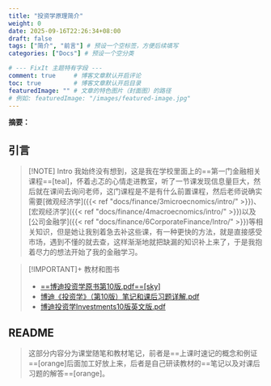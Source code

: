 ```yaml
---
title: "投资学原理简介"
weight: 0
date: 2025-09-16T22:26:34+08:00
draft: false
tags: ["简介", "前言"] # 预设一个空标签，方便后续填写
categories: ["Docs"] # 预设一个空分类

# --- FixIt 主题特有字段 ---
comment: true     # 博客文章默认开启评论
toc: true         # 博客文章默认开启目录
featuredImage: "" # 文章的特色图片（封面图）的路径
# 例如: featuredImage: "/images/featured-image.jpg"
---
```


**摘要：** 

<!--more-->

## 引言

> [!NOTE] Intro
> 我始终没有想到，这是我在学校里面上的==第一门金融相关课程==[teal]，怀着忐忑的心情走进教室，听了一节课发现信息量巨大，然后就在课间去询问老师，这门课程是不是有什么前置课程，然后老师说确实需要[微观经济学]({{< ref "docs/finance/3microecnomics/intro/" >}})、[宏观经济学]({{< ref "docs/finance/4macroecnomics/intro/" >}})以及[公司金融学]({{< ref "docs/finance/6CorporateFinance/Intro/" >}})等相关知识，但是她让我别着急去补这些课，有一种更快的方法，就是直接感受市场，遇到不懂的就去查，这样渐渐地就把缺漏的知识补上来了，于是我抱着尽力的想法开始了我的金融学习。

> [!IMPORTANT]+ 教材和图书
> - [==博迪投资学原书第10版.pdf==[sky]](https://onefly.top/posts/15785.html)
> - [博迪《投资学》（第10版）笔记和课后习题详解.pdf](https://onefly.top/posts/15785.html)
> - [博迪投资学Investments10版英文版.pdf](https://onefly.top/posts/15785.html)

## README

> 这部分内容分为课堂随笔和教材笔记，前者是==上课时速记的概念和例证==[orange]后面加工好放上来，后者是自己研读教材的==笔记以及对课后习题的解答==[orange]。
